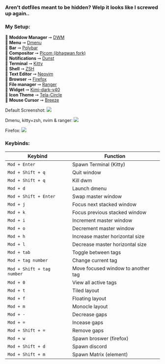 ### Aren't dotfiles meant to be hidden? Welp it looks like I screwed up again.. 

### My Setup:
🌸 **Moddow Manager** ➙ [DWM](https://dwm.suckless.org)  
🌸 **Menu** ➙ [Dmenu](https://tools.suckless.org/dmenu/)  
🌸 **Bar** ➙ [Polybar](https://github.com/polybar/polybar)  
🌸 **Compositor** ➙ [Picom (ibhagwan fork)](https://github.com/ibhagwan/picom)  
🌸 **Notifications** ➙ [Dunst](https://dunst-project.org/)  
🌸 **Terminal** ➙ [Kitty](https://github.com/kovidgoyal/kitty)  
🌸 **Shell** ➙ [ZSH](https://zsh.sourceforge.io/)  
🌸 **Text Editor** ➙ [Neovim](https://neovim.io/)  
🌸 **Browser** ➙ [Firefox](https://www.mozilla.org/en-US/)  
🌸 **File manager** ➙ [Ranger](https://github.com/ranger/ranger)  
🌸 **Widget** ➙ [Kimi-dark-v40](https://github.com/EliverLara/Kimi)  
🌸 **Icon Theme** ➙ [Tela-Circle](https://github.com/vinceliuice/Tela-circle-icon-theme)  
🌸 **Mouse Cursor** ➙ [Breeze](https://github.com/ful1e5/BreezeX_Cursor)  

Default Screenshot:
![](https://github.com/madison-craig/dotfiles/blob/main/001.png?raw=true)  

Dmenu, kitty+zsh, nvim & ranger:
![](https://github.com/madison-craig/dotfiles/blob/main/02.png?raw=true)  

Firefox:
![](https://github.com/madison-craig/dotfiles/blob/main/003.png?raw=true)  


### Keybinds:
|        Keybind             |                 Function                 |
| -------------------------- | ---------------------------------------- |
| `Mod + Enter`              | Spawn Terminal (Kitty)                   |
| `Mod + Shift + q`          | Quit window                              |
| `Mod + Shift + q`          | Kill dwm                                 |
| `Mod + d`                  | Launch dmenu                             |
| `Mod + Shift + Enter`      | Swap master window                       |
| `Mod + j`                  | Focus next stacked window                |
| `Mod + k`                  | Focus previous stacked window            |
| `Mod + i`                  | Increment master window                  |
| `Mod + o`                  | Decrement master window                  |
| `Mod + h`                  | Increase master horizontal size          |
| `Mod + l`                  | Decrease master horizontal size          |
| `Mod + tab`                | Toggle between tags                      |
| `Mod + tag number`         | Change current tag                       |
| `Mod + Shift + tag number` | Move focused window to another tag       |
| `Mod + 0`                  | View all active tags                     |
| `Mod + t`                  | Tiled layout                             |
| `Mod + f`                  | Floating layout                          |
| `Mod + m`                  | Monocle layout                           |
| `Mod + -`                  | Decrease gaps                            |
| `Mod + =`                  | Incease gaps                             |
| `Mod + Shift + =`          | Remove gaps                              |
| `Mod + w`                  | Spawn broswer (firefox)                  |
| `Mod + Shift + d`          | Spawn discord                            |
| `Mod + Shift + m`          | Spawn Matrix (element)                   |
